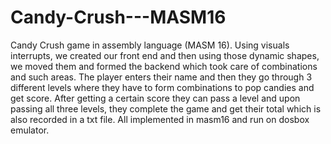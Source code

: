 # Candy-Crush---MASM16
Candy Crush game in assembly language (MASM 16).
Using visuals interrupts, we created our front end and then using those dynamic shapes, we moved them and formed the backend which took care of combinations and such areas.
The player enters their name and then they go through 3 different levels where they have to form combinations to pop candies and get score.
After getting a certain score they can pass a level and upon passing all three levels, they complete the game and get their total which is also recorded in a txt file.
All implemented in masm16 and run on dosbox emulator.
